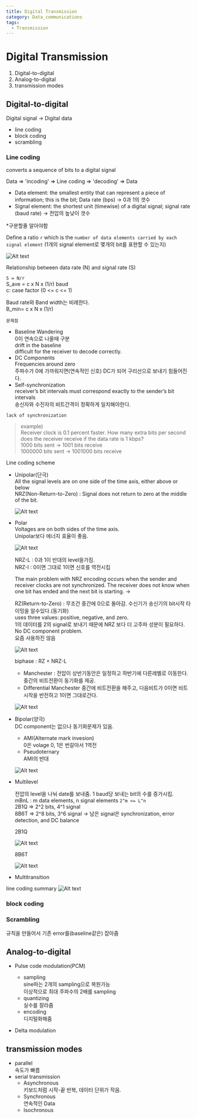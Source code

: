 ```yaml
---
title: Digital Transmission
category: Data_communications
tags:
  - Transmission
---
```


# Digital Transmission

1. Digital-to-digital
2. Analog-to-digital
3. transmission modes

## Digital-to-digital

Digital signal -> Digital data

- line coding
- block coding
- scrambling

### Line coding

converts a sequence of bits to a digital signal

Data => 'incoding' => Line coding => 'decoding' => Data

- Data element: the smallest entity that can represent a piece of information; this is the bit; Data rate (bps) -> 0과 1의 갯수
- Signal element: the shortest unit (timewise) of a digital signal; signal rate (baud rate) -> 전압의 높낮이 갯수

*구분할줄 알아야함

Define a ratio `r` which is the `number of data elements carried by each signal element` (1개의 signal element로 몇개의 bit를 표현할 수 있는지)

![Alt text](/assets/img/line_coding1.jpg)

Relationship between data rate (N) and signal rate (S)

`S = N/r`  
S_ave = c x N x (1/r) baud  
c: case factor (0 <= c <= 1)

Baud rate와 Band width는 비례한다.  
B_min= c x N x (1/r)

`문제점`

- Baseline Wandering  
  0이 연속으로 나올때 구분  
  drift in the baseline  
  difficult for the receiver to decode correctly.
- DC Components  
  Frequencies around zero  
  주파수가 0에 가까워지면(연속적인 신호) DC가 되어 구리선으로 보내기 힘들어진다.
- Self-synchronization  
  receiver’s bit intervals must correspond exactly to the sender’s bit intervals  
  송신자와 수진자의 비트간격이 정확하게 일치해야한다.

`lack of synchronization`
>example)  
>Receiver clock is 0.1 percent faster.
>How many extra bits per second does the receiver receive if the data rate is 1 kbps?  
>1000 bits sent -> 1001 bits receive  
>1000000 bits sent -> 1001000 bits receive

Line coding scheme

- Unipolar(단극)  
  All the signal levels are on one side of the time axis, either above or below  
  NRZ(Non-Return-to-Zero) : Signal does not return to zero at the middle of the bit.

  ![Alt text](/assets/img/unipolar.jpg)

- Polar  
  Voltages are on both sides of the time axis.  
  Unipolar보다 에너지 효율이 좋음.

  ![Alt text](/assets/img/polar.jpg)

  NRZ-L : 0과 1이 반대의 level을가짐.  
  NRZ-I : 0이면 그대로 1이면 신호를 역전시킴

  The main problem with NRZ encoding occurs when the sender and receiver clocks are not synchronized. The receiver does not know when one bit has ended and the next bit is starting. ->  

  RZ(Return-to-Zero) : 무조건 중간에 0으로 돌아감. 수신기가 송신기의 bit시작 타이밍을 알수있다.(동기화)  
  uses three values: positive, negative, and zero.  
  1의 데이터를 2의 signal로 보내기 때문에 NRZ 보다 더 고주파 성분이 필요하다.  
  No DC component problem.  
  요즘 사용하진 않음

  ![Alt text](/assets/img/RZ.jpg)  

  biphase : RZ + NRZ-L
  - Manchester : 전압이 상반기동안은 일정하고 하반기에 다른레벨로 이동한다. 중간의 비트전환이 동기화를 제공.
  - Differential Manchester
  중간에 비트전환을 해주고, 다음비트가 0이면 비트시작을 반전하고 1이면 그대로간다.

  ![Alt text](/assets/img/biphase.jpg)

- Bipolar(양극)  
  DC component는 없으나 동기화문제가 있음.
  - AMI(Alternate mark invesion)  
    0은 volage 0, 1은 번갈아서 1역전
  - Pseudoternary  
    AMI의 반대

  ![Alt text](/assets/img/bipolar.jpg)

- Multilevel

  전압의 level을 나눠 date를 보내줌. 1 baud당 보내는 bit의 수를 증가시킴.  
  mBnL : m data elements, n signal elements `2^m <= L^n`  
  2B1Q => 2^2 bits, 4^1 signal  
  8B6T => 2^8 bits, 3^6 signal -> 남은 signal은 synchronization, error detection, and DC balance

  2B1Q

  ![Alt text](/assets/img/2B1Q.jpg)

  8B6T

  ![Alt text](/assets/img/8B6T.jpg)

- Multitransition

line coding summary
![Alt text](/assets/img/line_coding2.jpg)

### block coding

### Scrambling

규칙을 만들어서 기존 error를(baseline같은) 잡아줌

## Analog-to-digital

- Pulse code modulation(PCM)  
  - sampling  
    sine파는 2개의 sampling으로 복원가능  
    이상적으로 최대 주파수의 2배를 sampling
  - quantizing  
    실수를 잘라줌
  - encoding  
    디지털화해줌

- Delta modulation

## transmission modes

- parallel  
  속도가 빠름
- serial transmission  
  - Asynchronous  
    키보드처럼 시작-끝 반복, 데이터 단위가 작음.
  - Synchronous  
    연속적인 Data
  - Isochronous
